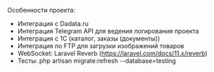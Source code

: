 Особенности проекта:
- Интеграция с Dadata.ru
- Интеграция Telegram API для ведения логирования проекта
- Интеграция с 1C (каталог, заказы (документы))
- Интеграция по FTP для загрузки изображений товаров
- WebSocket: Laravel Reverb (https://laravel.com/docs/11.x/reverb)
- Тесты: php artisan migrate:refresh --database=testing